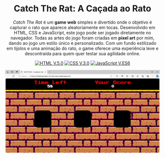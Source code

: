<div align="center">

# Catch The Rat: A Caçada ao Rato

*Catch The Rat* é um **game web** simples e divertido onde o objetivo é capturar o rato que aparece aleatoriamente em tocas. Desenvolvido em HTML, CSS e JavaScript, este jogo pode ser jogado diretamente no navegador. Todas as artes do jogo foram criadas em **pixel art** por mim, dando ao jogo um estilo único e personalizado. Com um fundo estilizado em tijolos e uma animação do rato, o game oferece uma experiência leve e descontraída para quem quer testar sua agilidade online.

[![HTML V.5.0](https://img.shields.io/badge/HTML-E34F26?style=for-the-badge&logo=html5&logoColor=white)](https://developer.mozilla.org/en-US/docs/Web/HTML)
[![CSS V.3.0](https://img.shields.io/badge/CSS-1572B6?style=for-the-badge&logo=css3&logoColor=white)](https://developer.mozilla.org/en-US/docs/Web/CSS)
[![JavaScript V.ES6](https://img.shields.io/badge/JavaScript-F7DF1E?style=for-the-badge&logo=javascript&logoColor=black)](https://developer.mozilla.org/en-US/docs/Web/JavaScript)


![Interface do jogo](img/interface.gif)

</div>
